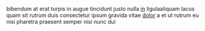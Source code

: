 bibendum at erat turpis in augue tincidunt justo nulla
[in](generated_webpages/maximus1.md) ligulaaliquam lacus quam sit rutrum duis
consectetur ipsum gravida vitae [dolor](generated_webpages/neque.md) a et ut
rutrum eu nisi pharetra praesent semper nisi nunc dui